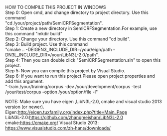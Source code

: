 HOW TO COMPILE THIS PROJECT IN WINDOWS </br>
Step 0: Open cmd, and change directory to project directory. Use this command </br> "cd /your/project/path/SemiCRFSegmentation". </br>
Step 1: Create a new directory in SemiCRFSegmentation.For example, use this command "mkdir build" </br>
Step 2: Change your directory. Use this command "cd build". </br>
Step 3: Build project. Use this command </br> "cmake .. -DEIGEN3_INCLUDE_DIR=/your/eign/path -DN3L_INCLUDE_DIR=/your/LibN3L-2.0/path". </br>
Step 4: Then you can double click "SemiCRFSegmentation.sln" to open this project. </br>
Step 5: Now you can compile this project by Visual Studio. </br>
Step 6: If you want to run this project.Please open project properties and add this argument. </br>
"-train /your/training/corpus -dev /your/development/corpus -test /your/test/corpus -option /your/option/file -l" </br>

NOTE: Make sure you have eigen ,LibN3L-2.0, cmake and visual studio 2013 version (or newer). </br>
Eigen:http://eigen.tuxfamily.org/index.php?title=Main_Page </br>
LibN3L-2.0:https://github.com/zhangmeishan/LibN3L-2.0 </br>
cmake:https://cmake.org/
Visual Studio 2013: https://www.visualstudio.com/zh-hans/downloads/